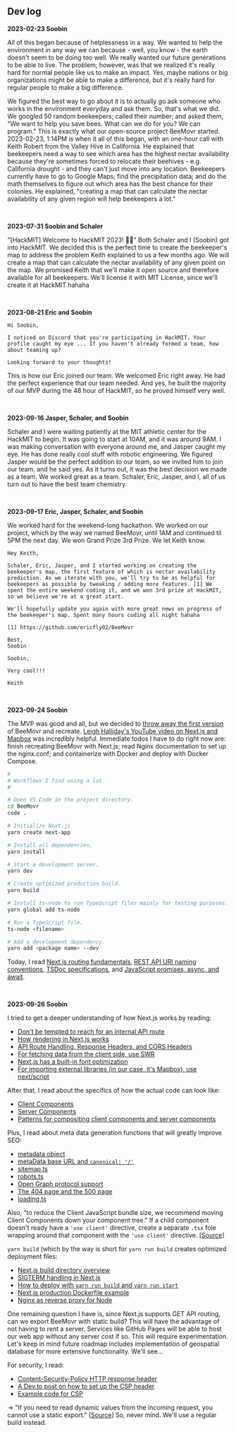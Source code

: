 ## Dev log

**2023-02-23 Soobin**

All of this began because of helplessness in a way.
We wanted to help the environment in any way we can because - well, you know - the earth doesn't seem to be doing too well.
We really wanted our future generations to be able to live.
The problem, however, was that we realized it's really hard for normal people like us to make an impact.
Yes, maybe nations or big organizations might be able to make a difference, but it's really hard for regular people to make a big difference.

We figured the best way to go about it is to actually go ask someone who works in the environment everyday and ask them.
So, that's what we did.
We googled 50 random beekeepers; called their number; and asked them, "We want to help you save bees. What can we do for you? We can program."
This is exactly what our open-source project BeeMovr started.
2023-02-23, 1:14PM is when it all of this began, with an one-hour call with Keith Robert from the Valley Hive in California.
He explained that beekeepers need a way to see which area has the highest nectar availability because they're sometimes forced to relocate their beehives - e.g. California drought - and they can't just move into any location.
Beekeepers currently have to go to Google Maps; find the precipitation data; and do the math themselves to figure out which area has the best chance for their colonies.
He explained, "creating a map that can calculate the nectar availability of any given region will help beekeepers a lot."

<br>

**2023-07-31 Soobin and Schaler**

"[HackMIT] Welcome to HackMIT 2023! 🎈🎉"
Both Schaler and I (Soobin) got into HackMIT.
We decided this is the perfect time to create the beekeeper's map to address the problem Keith explained to us a few months ago.
We will create a map that can calculate the nectar availability of any given point on the map.
We promised Keith that we'll make it open source and therefore available for all beekeepers.
We'll license it with MIT License, since we'll create it at HackMIT hahaha

<br>

**2023-08-21 Eric and Soobin**

```
Hi Soobin,

I noticed on Discord that you're participating in HackMIT. Your profile caught my eye ... If you haven't already formed a team, how about teaming up?

Looking forward to your thoughts!
```

This is how our Eric joined our team.
We welcomed Eric right away.
He had the perfect experience that our team needed.
And yes, he built the majority of our MVP during the 48 hour of HackMIT, so he proved himself very well.

<br>

**2023-09-16 Jasper, Schaler, and Soobin**

Schaler and I were waiting patiently at the MIT athletic center for the HackMIT to begin.
It was going to start at 10AM, and it was around 9AM.
I was making conversation with everyone around me, and Jasper caught my eye.
He has done really cool stuff with robotic engineering.
We figured Jasper would be the perfect addition to our team, so we invited him to join our team, and he said yes.
As it turns out, it was the best decision we made as a team.
We worked great as a team.
Schaler, Eric, Jasper, and I, all of us turn out to have the best team chemistry.

<br>

**2023-09-17 Eric, Jasper, Schaler, and Soobin**

We worked hard for the weekend-long hackathon.
We worked on our project, which by the way we named BeeMovr, until 1AM and continued til 5PM the next day.
We won Grand Prize 3rd Prize.
We let Keith know.

```
Hey Keith,

Schaler, Eric, Jasper, and I started working on creating the beekeeper's map, the first feature of which is nectar availability prediction. As we iterate with you, we'll try to be as helpful for beekeepers as possible by tweaking / adding more features. [1] We spent the entire weekend coding it, and we won 3rd prize at HackMIT, so we believe we're at a great start.

We'll hopefully update you again with more great news on progress of the beekeeper's map. Spent many hours coding all night hahaha

[1] https://github.com/ericfly02/BeeMovr

Best,
Soobin
```

```
Soobin,

Very cool!!!

Keith
```

<br>

**2023-09-24 Soobin**

The MVP was good and all, but we decided to [throw away the first version](https://news.ycombinator.com/item?id=37003910) of BeeMovr and recreate.
[Leigh Halliday's YouTube video on Next.js and Mapbox](https://youtu.be/sZfUXVSor-k?si=AFo9qOFzs4eH98fP) was incredibly helpful.
Immediate todos I have to do right now are: finish recreating BeeMovr with Next.js; read Nginx documentation to set up the nginx.conf; and containerize with Docker and deploy with Docker Compose.

```bash
#
# Workflows I find using a lot
#

# Open VS Code in the project directory.
cd BeeMovr
code .

# Initialize Next.js
yarn create next-app

# Install all dependencies.
yarn install

# Start a development server.
yarn dev

# Create optimized production build.
yarn build

# Install ts-node to run TypeScript files mainly for testing purposes.
yarn global add ts-node

# Run a TypeScript file.
ts-node <filename>

# Add a development dependency.
yarn add <package name> --dev
```

Today, I read [Next.js routing fundamentals](https://nextjs.org/docs/app/building-your-application/routing), [REST API URI naming conventions](https://restfulapi.net/resource-naming/), [TSDoc specifications](https://tsdoc.org/), and [JavaScript promises, async, and await](https://javascript.info/async).

<br>

**2023-09-26 Soobin**

I tried to get a deeper understanding of how Next.js works by reading:
- [Don't be tempted to reach for an internal API route](https://nextjs.org/docs/pages/building-your-application/data-fetching/get-server-side-props#getserversideprops-or-api-routes)
- [How rendering in Next.js works](https://nextjs.org/docs/app/building-your-application/rendering)
- [API Route Handling, Response Headers, and CORS Headers](https://nextjs.org/docs/app/building-your-application/routing/route-handlers)
- [For fetching data from the client side, use SWR](https://nextjs.org/docs/app/building-your-application/deploying/static-exports#client-components)
- [Next.js has a built-in font optimization](https://nextjs.org/docs/pages/building-your-application/optimizing/fonts)
- [For importing external libraries (in our case, it's Mapbox), use next/script](https://nextjs.org/docs/pages/building-your-application/optimizing/scripts)

After that, I read about the specifics of how the actual code can look like:
- [Client Components](https://nextjs.org/docs/app/building-your-application/rendering/client-components)
- [Server Components](https://nextjs.org/docs/app/building-your-application/rendering/server-components)
- [Patterns for compositing client components and server components](https://nextjs.org/docs/app/building-your-application/rendering/composition-patterns)

Plus, I read about meta data generation functions that will greatly improve SEO:
- [metadata object](https://nextjs.org/docs/app/api-reference/functions/generate-metadata#the-metadata-object)
- [metaData base URL and `canonical: '/'`](https://nextjs.org/docs/app/api-reference/functions/generate-metadata#metadatabase)
- [sitemap.ts](https://nextjs.org/docs/app/api-reference/file-conventions/metadata/sitemap#generate-a-sitemap)
- [robots.ts](https://nextjs.org/docs/app/api-reference/file-conventions/metadata/robots#generate-a-robots-file)
- [Open Graph protocol support](https://nextjs.org/docs/app/api-reference/file-conventions/metadata/opengraph-image#generate-images-using-code-js-ts-tsx)
- [The 404 page and the 500 page](https://nextjs.org/docs/pages/building-your-application/routing/custom-error#customizing-the-404-page)
- [loading.ts](https://nextjs.org/docs/app/building-your-application/routing/loading-ui-and-streaming)

Also, "to reduce the Client JavaScript bundle size, we recommend moving Client Components down your component tree." If a child component doesn't ready have a `'use client'` directive, create a separate `.tsx` fole wrapping around that component with the `'use client'` directive. [[Source](https://nextjs.org/docs/app/building-your-application/rendering/composition-patterns#moving-client-components-down-the-tree)]

`yarn build` (which by the way is short for `yarn run build` creates optimized deployment files:
- [Next.js build directory overview](https://nextjs.org/docs/pages/building-your-application/deploying)
- [SIGTERM handling in Next.js](https://nextjs.org/docs/pages/building-your-application/deploying#manual-graceful-shutdowns)
- [How to deploy with `yarn run build` and `yarn run start`](https://nextjs.org/docs/pages/building-your-application/deploying#nodejs-server)
- [Next.js production Dockerfile example](https://github.com/vercel/next.js/tree/canary/examples/with-docker#in-existing-projects)
- [Nginx as reverse proxy for Node](https://betterstack.com/community/guides/scaling-nodejs/nodejs-reverse-proxy-nginx/)

One remaining question I have is, since Next.js supports GET API routing, can we export BeeMovr with static build?
This will have the advantage of not having to rent a server.
Services like GitHub Pages will be able to host our web app without any server cost if so.
This will require experimentation.
Let's keep in mind future roadmap includes implementation of geospatial database for more extensive functionality.
We'll see...

For security, I read:
- [Content-Security-Policy HTTP response header](https://csp.withgoogle.com/docs/index.html)
- [A Dev.to post on how to set up the CSP header](https://dev.to/snaka/securing-your-nextjs-application-with-strict-csp-4lie)
- [Example code for CSP](https://nextjs.org/docs/pages/building-your-application/configuring/content-security-policy)

-> "If you need to read dynamic values from the incoming request, you cannot use a static export." [[Source](https://nextjs.org/docs/app/building-your-application/deploying/static-exports#route-handlers)] So, never mind. We'll use a regular build instead.

